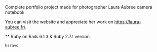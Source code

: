 Complete portfolio project made for photographer Laura Aubrée camera notebook

You can visit the website and appreciate her work on https://laura-aubree.fr/.

** Ruby on Rails 6.1.3 & Ruby 2.7.1 version

    hsravo

